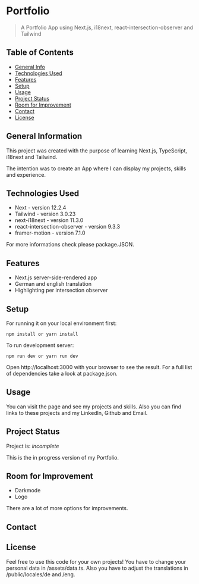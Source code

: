 # Portfolio

> A Portfolio App using Next.js, i18next, react-intersection-observer and Tailwind

## Table of Contents

- [General Info](#general-information)
- [Technologies Used](#technologies-used)
- [Features](#features)
- [Setup](#setup)
- [Usage](#usage)
- [Project Status](#project-status)
- [Room for Improvement](#room-for-improvement)
- [Contact](#contact)
- [License](#license)

## General Information

This project was created with the purpose of learning Next.js, TypeScript, i18next and Tailwind.

The intention was to create an App where I can display my projects, skills and experience.

## Technologies Used

- Next - version 12.2.4
- Tailwind - version 3.0.23
- next-i18next - version 11.3.0
- react-intersection-observer - version 9.3.3
- framer-motion - version 7.1.0

For more informations check please package.JSON.

## Features

- Next.js server-side-rendered app
- German and english translation
- Highlighting per intersection observer

## Setup

For running it on your local environment first:

`npm install or yarn install`

To run development server:

`npm run dev or yarn run dev`

Open http://localhost:3000 with your browser to see the result.
For a full list of dependencies take a look at package.json.

## Usage

You can visit the page and see my projects and skills. Also you can find links to these projects and my LinkedIn, Github and Email.

## Project Status

Project is: _incomplete_

This is the in progress version of my Portfolio.

## Room for Improvement

- Darkmode
- Logo

There are a lot of more options for improvements.

## Contact

## License

Feel free to use this code for your own projects!
You have to change your personal data in /assets/data.ts. Also you have to adjust the translations in /public/locales/de and /eng.

